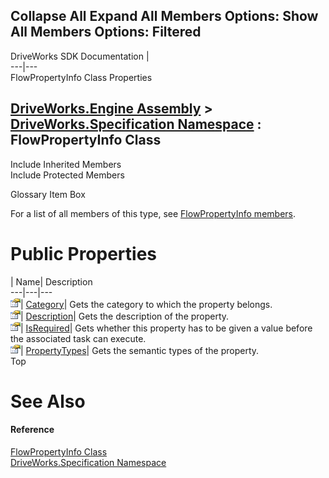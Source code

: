 Collapse All Expand All Members Options: Show All  Members Options: Filtered   
---  
DriveWorks SDK Documentation  |   
---|---  
FlowPropertyInfo Class Properties   
  
[DriveWorks.Engine Assembly](topic2156.md) > [DriveWorks.Specification Namespace](topic10764.md) : FlowPropertyInfo Class  
---  
  
Include Inherited Members    
Include Protected Members    


Glossary Item Box

For a list of all members of this type, see [FlowPropertyInfo members](topic10993.md).

# Public Properties

| Name| Description  
---|---|---  
![Public Property](dotnetimages/publicProperty.gif)| [Category](topic11003.md)| Gets the category to which the property belongs.   
![Public Property](dotnetimages/publicProperty.gif)| [Description](topic11004.md)| Gets the description of the property.   
![Public Property](dotnetimages/publicProperty.gif)| [IsRequired](topic11005.md)| Gets whether this property has to be given a value before the associated task can execute.   
![Public Property](dotnetimages/publicProperty.gif)| [PropertyTypes](topic11006.md)| Gets the semantic types of the property.   
Top

# See Also

#### Reference

[FlowPropertyInfo Class](topic10992.md)   
[DriveWorks.Specification Namespace](topic10764.md)


